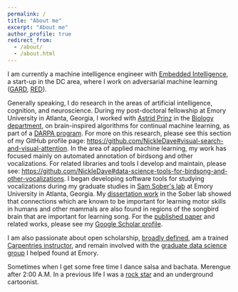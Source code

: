 ```yaml
---
permalink: /
title: "About me"
excerpt: "About me"
author_profile: true
redirect_from:
  - /about/
  - /about.html
---
```


I am currently a machine intelligence engineer with
[Embedded Intelligence](https://www.linkedin.com/company/embedintel/),
a start-up in the DC area, where I work on adversarial machine learning
([GARD](https://www.darpa.mil/program/guaranteeing-ai-robustness-against-deception),
[RED](https://beta.sam.gov/opp/258cc833c18749de87aba9c129ee2205/view)).

Generally speaking, I do research in the areas of
artificial intelligence, cognition, and neuroscience.
During my post-doctoral fellowship at Emory University in Atlanta, Georgia,
I worked with [Astrid Prinz](http://www.biology.emory.edu/research/Prinz/index.html)
in the [Biology department](http://www.biology.emory.edu/),
on brain-inspired algorithms for continual machine learning,
as part of a [DARPA program](https://www.darpa.mil/news-events/2017-03-16).
For more on this research, please see this section of my GitHub profile page:
<https://github.com/NickleDave#visual-search-and-visual-attention>.
In the area of applied machine learning,
my work has focused mainly on automated annotation of
birdsong and other vocalizations.
For related libraries and tools I develop and maintain,
please see:
<https://github.com/NickleDave#data-science-tools-for-birdsong-and-other-vocalizations>.
I began developing software tools for studying vocalizations during my graduate studies in
[Sam Sober's lab](http://www.biology.emory.edu/research/Sober/Home.html)
at Emory University in Atlanta, Georgia.
My [dissertation work](https://open.library.emory.edu/publications/emory%3Atrghv/)
in the Sober lab showed that connections which
are known to be important for learning motor skills in humans and other
mammals are also found in regions of the songbird brain
that are important for learning song.
For the [published paper](https://onlinelibrary.wiley.com/doi/abs/10.1002/cne.24428)
and related works, please see my
[Google Scholar profile](https://scholar.google.com/citations?user=rs2xJh4AAAAJ&hl=en).

I am also passionate about open scholarship,
[broadly defined](https://thepsychologist.bps.org.uk/volume-33/november-2020/bropenscience-broken-science),
am a trained [Carpentries instructor](https://carpentries.org/become-instructor/),
and remain involved with the
[graduate data science group](https://data-science-for-scientists-atl.github.io/)
I helped found at Emory.

Sometimes when I get some free time I dance salsa and bachata.
Merengue after 2:00 A.M.
In a previous life I was a
[rock star](https://nickblueandtheheavysighs.bandcamp.com/releases)
and an underground cartoonist.
